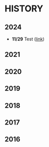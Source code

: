 # HISTORY

## 2024
- **11/29** Test ([link](http://ongaeshi.hatenablog.com/entry/2021/02/16/225922))

## 2021

## 2020

## 2019

## 2018

## 2017

## 2016

